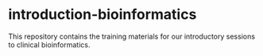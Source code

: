 # introduction-bioinformatics

This repository contains the training materials for our introductory sessions to clinical bioinformatics.
